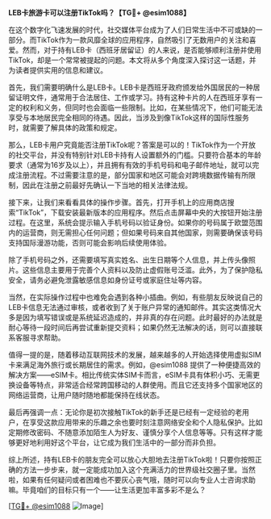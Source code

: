 **LEB卡旅游卡可以注册TikTok吗？【TG💪+ @esim1088】**

在这个数字化飞速发展的时代，社交媒体平台成为了人们日常生活中不可或缺的一部分。而TikTok作为一款风靡全球的应用程序，自然吸引了无数用户的关注和喜爱。然而，对于持有LEB卡（西班牙居留证）的人来说，是否能够顺利注册并使用TikTok，却是一个常常被提起的问题。本文将从多个角度深入探讨这一话题，并为读者提供实用的信息和建议。

首先，我们需要明确什么是LEB卡。LEB卡是西班牙政府颁发给外国居民的一种居留证明文件，通常用于合法居住、工作或学习。持有这种卡片的人在西班牙享有一定的权利和义务，但同时也会面临一些限制。比如，在某些情况下，他们可能无法享受与本地居民完全相同的待遇。因此，当涉及到像TikTok这样的国际性服务时，就需要了解具体的政策和规定。

那么，LEB卡用户究竟能否注册TikTok呢？答案是可以的！TikTok作为一个开放的社交平台，并没有特别针对LEB卡持有人设置额外的门槛。只要符合基本的年龄要求（通常为16岁及以上），并且拥有有效的手机号码和电子邮件地址，就可以完成注册流程。不过需要注意的是，部分国家和地区可能会对跨境数据传输有所限制，因此在注册之前最好先确认一下当地的相关法律法规。

接下来，让我们来看看具体的操作步骤。首先，打开手机上的应用商店搜索“TikTok”，下载安装最新版本的应用程序。然后点击屏幕中央的大按钮开始注册过程。在这里，系统会提示输入手机号码以验证身份。如果你的号码属于欧盟范围内的运营商，则无需担心任何问题；但如果号码来自其他国家，则需要确保该号码支持国际漫游功能，否则可能会影响后续使用体验。

除了手机号码之外，还需要填写真实姓名、出生日期等个人信息，并上传头像照片。这些信息主要用于完善个人资料以及防止虚假账号泛滥。此外，为了保护隐私安全，请务必避免泄露敏感信息如身份证号或家庭住址等内容。

当然，在实际操作过程中也难免会遇到各种小插曲。例如，有些朋友反映说自己的LEB卡信息无法通过审核，或者收到了关于账户异常的通知邮件。其实这类情况大多是因为填写错误或是系统延迟造成的，并非真的存在问题。此时最好的办法就是耐心等待一段时间后再尝试重新提交资料；如果仍然无法解决的话，则可以直接联系客服寻求帮助。

值得一提的是，随着移动互联网技术的发展，越来越多的人开始选择使用虚拟SIM卡来满足海外旅行或长期居住的需求。例如，@esim1088 提供了一种便捷高效的解决方案——eSIM卡。相比传统实体SIM卡而言，eSIM卡具有体积小巧、无需更换设备等特点，非常适合经常跨国移动的人群使用。而且它还支持多个国家地区的网络运营商，让用户随时随地都能保持在线状态。

最后再强调一点：无论你是初次接触TikTok的新手还是已经有一定经验的老用户，在享受这款应用带来的乐趣之余也要时刻注意网络安全和个人隐私保护。比如定期修改密码、不随意添加陌生人为好友、谨慎分享个人信息等等。只有这样才能够更好地利用好这个平台，让它成为我们生活中的一部分而非负担。

综上所述，持有LEB卡的朋友完全可以放心大胆地去注册TikTok啦！只要你按照正确的方法一步步来，就一定能成功加入这个充满活力的世界级社交圈子里。当然啦，如果有任何疑问或者困难也不要灰心丧气哦，随时可以向专业人士咨询求助嘛。毕竟咱们的目标只有一个——让生活更加丰富多彩不是么？

[[TG💪+ @esim1088](https://t.me/s/esim1088) ![Image](https://i.postimg.cc/4NQfJmqS/Snipaste-2025-05-13-00-14-12.png)]